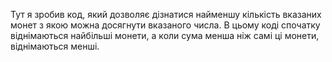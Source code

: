 Тут я зробив код, який дозволяє дізнатися найменшу кількість вказаних монет з якою можна досягнути вказаного числа. В цьому коді спочатку віднімаються найбільші монети, а коли сума менша ніж самі ці монети, віднімаються менші.
